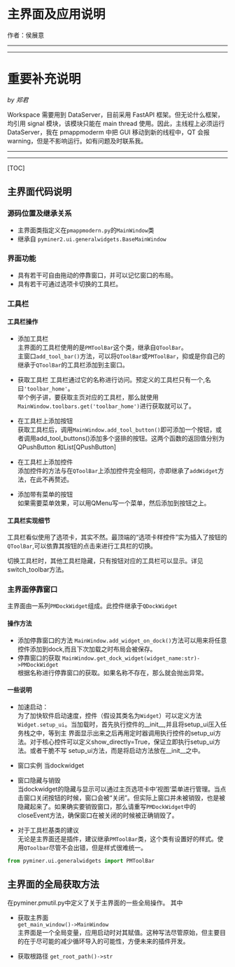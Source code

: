 # 主界面及应用说明
作者：侯展意

---
---
# **重要补充说明**

*by 郑君*

Workspace 需要用到 DataServer，目前采用 FastAPI 框架。但无论什么框架，均引用 signal 模块，该模块只能在 main thread 使用。因此，主线程上必须运行 DataServer，我在 pmappmoderm 中把 GUI 移动到新的线程中，QT 会报 warning，但是不影响运行。如有问题及时联系我。

---
---

[TOC]
## 主界面代码说明

### 源码位置及继承关系
- 主界面类指定义在```pmappmodern.py```的```MainWindow```类
- 继承自 ```pyminer2.ui.generalwidgets.BaseMainWindow```   
### 界面功能
- 具有若干可自由拖动的停靠窗口，并可以记忆窗口的布局。
- 具有若干可通过选项卡切换的工具栏。
### 工具栏
#### 工具栏操作
- 添加工具栏  
主界面的工具栏使用的是```PMToolBar```这个类，继承自```QToolBar```。  
主窗口```add_tool_bar()```方法，可以将```QToolBar```或```PMToolBar```，抑或是你自己的继承于```QToolBar```的工具栏添加到主窗口。

- 获取工具栏 
工具栏通过它的名称进行访问。预定义的工具栏只有一个,名曰```'toolbar_home'```。  
举个例子讲，要获取主页对应的工具栏，那么就使用 ```MainWindow.toolbars.get('toolbar_home')```进行获取就可以了。

- 在工具栏上添加按钮  
获取工具栏后，调用```MainWindow.add_tool_button()```即可添加一个按钮，或者调用add_tool_buttons()添加多个竖排的按钮。这两个函数的返回值分别为QPushButton
和List[QPushButton]

- 在工具栏上添加控件  
添加控件的方法与在```QToolBar```上添加控件完全相同，亦即继承了```addWidget```方法，在此不再赘述。

- 添加带有菜单的按钮  
如果需要菜单效果，可以用QMenu写一个菜单，然后添加到按钮之上。

#### 工具栏实现细节
工具栏看似使用了选项卡，其实不然。最顶端的“选项卡样控件”实为插入了按钮的```QToolBar```,可以依靠其按钮的点击来进行工具栏的切换。   

切换工具栏时，其他工具栏隐藏，只有按钮对应的工具栏可以显示。详见switch_toolbar方法。  

### 主界面停靠窗口
主界面由一系列```PMDockWidget```组成。此控件继承于```QDockWidget```
#### 操作方法
- 添加停靠窗口的方法
```MainWindow.add_widget_on_dock()```方法可以用来将任意控件添加到dock,而且下次加载之时布局会被保存。
- 停靠窗口的获取
```MainWindow.get_dock_widget(widget_name:str)->PMDockWidget```  
根据名称进行停靠窗口的获取。如果名称不存在，那么就会抛出异常。
#### 一些说明
- 加速启动：  
为了加快软件启动速度，控件（假设其类名为```Widget```）可以定义方法```Widget.setup_ui```。当加载时，首先执行控件的__init__,并且将setup_ui压入任务栈之中，等到主
界面显示出来之后再用定时器调用执行控件的setup_ui方法。对于核心控件可以定义show_directly=True，保证立即执行setup_ui方法。或者干脆不写
setup_ui方法，而是将启动方法放在__init__之中。

- 窗口实例
当dockwidget

- 窗口隐藏与销毁  
当dockwidget的隐藏与显示可以通过主页选项卡中’视图‘菜单进行管理。当点击窗口关闭按钮的时候，窗口会被“关闭”。但实际上窗口并未被销毁，也是被
隐藏起来了。如果确实要销毁窗口，那么请重写```PMDockWidget```中的closeEvent方法，确保窗口在被关闭的时候被正确销毁了。

- 对于工具栏基类的建议  
无论是主界面还是插件，建议继承`PMToolBar`类，这个类有设置好的样式。使用`QToolbar`尽管不会出错，但是样式很难统一。
```python
from pyminer.ui.generalwidgets import PMToolBar
```

## 主界面的全局获取方法
在pyminer.pmutil.py中定义了关于主界面的一些全局操作。
其中

- 获取主界面  
`get_main_window()->MainWindow`  
主界面是一个全局变量，应用启动时对其赋值。这种写法尽管原始，但主要目的在于尽可能的减少循环导入的可能性，方便未来的插件开发。

- 获取根路径
`get_root_path()->str`